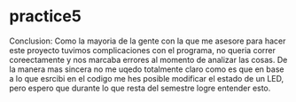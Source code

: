 # practice5

Conclusion: Como la mayoria de la gente con la que me asesore para hacer este proyecto tuvimos complicaciones con el programa, no queria correr coreectamente y nos marcaba errores al momento de analizar las cosas. De la manera mas sincera no me uqedo totalmente claro como es que en base a lo que esrcibi en el codigo me hes posible modificar el estado de un LED, pero espero que durante lo que resta del semestre logre entender esto.
